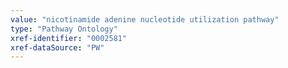 ```yaml
---
value: "nicotinamide adenine nucleotide utilization pathway"
type: "Pathway Ontology"
xref-identifier: "0002581"
xref-dataSource: "PW"
---
```

